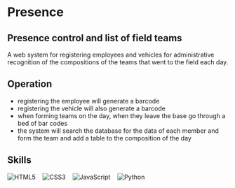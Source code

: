 # Presence

## Presence control and list of field teams

A web system for registering employees and vehicles for administrative recognition of the compositions of the teams that went to the field each day.


## Operation
- registering the employee will generate a barcode
- registering the vehicle will also generate a barcode
- when forming teams on the day, when they leave the base go through a bed of bar codes
- the system will search the database for the data of each member and form the team and add a table to the composition of the day

## Skills

<img src="https://img.shields.io/badge/HTML5-E34F26?style=for-the-badge&logo=html5&logoColor=white" alt="HTML5">&nbsp;
&nbsp;
<img src="https://img.shields.io/badge/CSS3-1572B6?style=for-the-badge&logo=css3&logoColor=white" alt="CSS3">&nbsp;
&nbsp;
<img src="https://img.shields.io/badge/JavaScript-F7DF1E?style=for-the-badge&logo=javascript&logoColor=black" alt="JavaScript">&nbsp;
&nbsp;
<img src="https://img.shields.io/badge/Python-14354C?style=for-the-badge&logo=python&logoColor=white" alt="Python">&nbsp;



